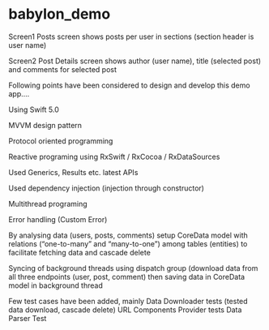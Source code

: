 # babylon_demo

Screen1
Posts screen shows posts per user in sections (section header is user name)

Screen2
Post Details screen shows author (user name), title (selected post) and comments for selected post 

Following points have been considered to design and develop this demo app….

Using Swift 5.0

MVVM design pattern

Protocol oriented programming

Reactive programing using RxSwift / RxCocoa / RxDataSources

Used Generics, Results etc. latest APIs

Used dependency injection (injection through constructor)

Multithread programing  

Error handling (Custom Error)

By analysing data (users, posts, comments) setup CoreData model with relations (“one-to-many” and “many-to-one”) among tables (entities) to facilitate fetching data and cascade delete

Syncing of background threads using dispatch group (download data from all three endpoints (user, post, comment) then saving data in CoreData model in background thread

Few test cases have been added, mainly 
Data Downloader tests (tested data download, cascade delete)
URL Components Provider tests
Data Parser Test
